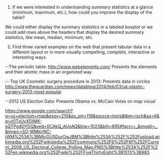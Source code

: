 1. If we were interested in understanding summary statistics at a glance (minimum, maximum, etc.), how could you improve the display of the table?

We could either display the summary statistics in a labeled boxplot or we could add rows above the headers that display the desired summary statistics, like mean, median, minimum, etc.


2. Find three varied examples on the web that present tabular data in a different layout or in more visually compelling, complete, interactive or interesting ways.

--The periodic table: http://www.webelements.com/
Presents the elements and their atomic mass in an organized way 

-- Top UK Cosmetic surgery procedure in 2013: Presents data in circles  http://www.theguardian.com/news/datablog/2014/feb/03/uk-plastic-surgery-2013-most-popular

--2012 US Election Data: Presents Obama vs. McCain Votes on map visual

https://www.google.com/search?q=us+election+map&espv=210&es_sm=119&source=lnms&tbm=isch&sa=X&ei=t0TxUvXDIMK-sQTPg4DYDQ&ved=0CAkQ_AUoAQ&biw=1023&bih=695#facrc=_&imgdii=_&imgrc=SO-WMkirNC-jWM%253A%3BMlcGU5DurOwJBM%3Bhttp%253A%252F%252Fupload.wikimedia.org%252Fwikipedia%252Fcommons%252F6%252F6f%252FCurrent_2008_US_Electoral_College_Polling_Map.PNG%3Bhttp%253A%252F%252Fen.wikipedia.org%252Fwiki%252FFiveThirtyEight%3B1513%3B983
